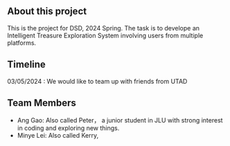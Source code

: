 ## About this project
This is the project for DSD, 2024 Spring. The task is to develope an Intelligent Treasure Exploration System involving users from multiple platforms. 
## Timeline
03/05/2024 : We would like to team up with friends from UTAD 
## Team Members
+ Ang Gao:  Also called Peter， a junior student in JLU with strong interest in coding and exploring new things.
+  Minye Lei:  Also called Kerry, 
